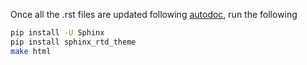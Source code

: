 Once all the .rst files are updated following [autodoc](https://www.sphinx-doc.org/en/master/usage/extensions/autodoc.html), run the following

```bash
pip install -U Sphinx
pip install sphinx_rtd_theme
make html
```
